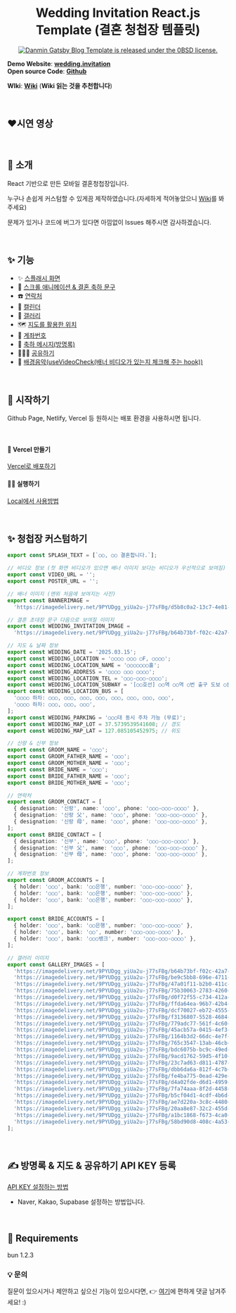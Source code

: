 <h1 align="center">
  Wedding Invitation React.js Template (결혼 청첩장 템플릿)
</h1>

<p align="center">
  <a href="https://github.com/ssseok/wedding.invitation/blob/main/LICENSE">
    <img src="https://img.shields.io/badge/license-MIT-blue.svg" alt="Danmin Gatsby Blog Template is released under the 0BSD license." />
  </a>
</p>

**Demo Website**: [**wedding.invitation**](https://weddinginvitation-mu.vercel.app/)  
**Open source Code**: [**Github**](https://github.com/ssseok/wedding.invitation)

**WIki**: [**Wiki**](https://github.com/ssseok/wedding.invitation/wiki) (**Wiki 읽는 것을 추천합니다**)

&nbsp;

## ❤️시연 영상

&nbsp;

## 👋 소개

React 기반으로 만든 모바일 결혼청첩장입니다.

누구나 손쉽게 커스텀할 수 있게끔 제작하였습니다.(자세하게 적어놓았으니 [Wiki](https://github.com/ssseok/wedding.invitation/wiki)를 봐주세요)

문제가 있거나 코드에 버그가 있다면 아낌없이 Issues 해주시면 감사하겠습니다.

&nbsp;

## ✨ 기능

- ✨ [스플래시 화면](https://github.com/ssseok/wedding.invitation/wiki/%EA%B8%B0%EB%8A%A5-%7C-%EC%8A%A4%ED%94%8C%EB%9E%98%EC%8B%9C-%ED%99%94%EB%A9%B4)
- 💅 [스크롤 애니메이션 & 결혼 축하 문구](https://github.com/ssseok/wedding.invitation/wiki/%EA%B8%B0%EB%8A%A5-%7C-%EC%8A%A4%ED%81%AC%EB%A1%A4-%EC%95%A0%EB%8B%88%EB%A9%94%EC%9D%B4%EC%85%98-&-%EA%B2%B0%ED%98%BC-%EC%B6%95%ED%95%98-%EB%AC%B8%EA%B5%AC)
- ☎️ [연락처](https://github.com/ssseok/wedding.invitation/wiki/%EA%B8%B0%EB%8A%A5-%7C-%EC%97%B0%EB%9D%BD%EC%B2%98-%ED%99%94%EB%A9%B4)
- 📆  [캘린더](https://github.com/ssseok/wedding.invitation/wiki/%EA%B8%B0%EB%8A%A5-%7C-%EC%BA%98%EB%A6%B0%EB%8D%94)
- 📸 [갤러리](https://github.com/ssseok/wedding.invitation/wiki/%EA%B8%B0%EB%8A%A5-%7C-%EA%B0%A4%EB%9F%AC%EB%A6%AC)
- 🗺️ [지도를 활용한 위치](https://github.com/ssseok/wedding.invitation/wiki/%EA%B8%B0%EB%8A%A5-%7C-%EC%A7%80%EB%8F%84%EB%A5%BC-%ED%99%9C%EC%9A%A9%ED%95%9C-%EC%9C%84%EC%B9%98)
- 💸 [계좌번호](https://github.com/ssseok/wedding.invitation/wiki/%EA%B8%B0%EB%8A%A5-%7C-%EA%B3%84%EC%A2%8C%EB%B2%88%ED%98%B8)
- 💬 [축하 메시지(방명록)](https://github.com/ssseok/wedding.invitation/wiki/%EA%B8%B0%EB%8A%A5-%7C-%EC%B6%95%ED%95%98-%EB%A9%94%EC%8B%9C%EC%A7%80(%EB%B0%A9%EB%AA%85%EB%A1%9D))
- 👨🏼‍💻 [공유하기](https://github.com/ssseok/wedding.invitation/wiki/%EA%B8%B0%EB%8A%A5-%7C-%EA%B3%B5%EC%9C%A0%ED%95%98%EA%B8%B0)
- 🎵 [배경음악(useVideoCheck(배너 비디오가 있는지 체크해 주는 hook))](https://github.com/ssseok/wedding.invitation/wiki/%EA%B8%B0%EB%8A%A5-%7C-%EB%B0%B0%EA%B2%BD%EC%9D%8C%EC%95%85(useVideoCheck-hook))

&nbsp;

## 🚀 시작하기

Github Page, Netlify, Vercel 등 원하시는 배포 환경을 사용하시면 됩니다.

&nbsp;

#### 🔧 Vercel 만들기

[Vercel로 배포하기](https://github.com/ssseok/wedding.invitation/wiki/Vercel%EB%A1%9C-%EB%B0%B0%ED%8F%AC%ED%95%98%EA%B8%B0)

#### 🏃‍♀️ 실행하기

[Local에서 사용방법](https://github.com/ssseok/wedding.invitation/wiki#02-local%EC%97%90%EC%84%9C-%EC%82%AC%EC%9A%A9%EB%B0%A9%EB%B2%95)

&nbsp;

## ✨ 청첩장 커스텀하기

```typescript
export const SPLASH_TEXT = [`○○, ○○ 결혼합니다.`];

// 비디오 정보 (첫 화면 비디오가 있으면 배너 이미지 보다는 비디오가 우선적으로 보여짐)
export const VIDEO_URL = '';
export const POSTER_URL = '';

// 배너 이미지 (맨위 처음에 보여지는 사진)
export const BANNERIMAGE =
  'https://imagedelivery.net/9PYUDgg_yiUa2u-j77sFBg/d5b8c0a2-13c7-4e81-70ee-20f263346200/tog';

// 결혼 초대장 문구 다음으로 보여질 이미지
export const WEDDING_INVITATION_IMAGE =
  'https://imagedelivery.net/9PYUDgg_yiUa2u-j77sFBg/b64b73bf-f02c-42a7-55f9-1dcf79afa700/public';

// 지도 & 날짜 정보
export const WEDDING_DATE = '2025.03.15';
export const WEDDING_LOCATION = '○○○○ ○○○ ○F, ○○○○';
export const WEDDING_LOCATION_NAME = '○○○○○○○홀';
export const WEDDING_ADDRESS = '○○○○ ○○○ ○○○○';
export const WEDDING_LOCATION_TEL = '○○○-○○○-○○○○';
export const WEDDING_LOCATION_SUBWAY = '[○○호선] ○○역 ○○역 ○번 출구 도보 ○분';
export const WEDDING_LOCATION_BUS = [
  '○○○○ 하차: ○○○, ○○○, ○○○, ○○○, ○○○, ○○○, ○○○, ○○○',
  '○○○○ 하차: ○○○, ○○○, ○○○',
];
export const WEDDING_PARKING = '○○○대 동시 주차 가능 (무료)';
export const WEDDING_MAP_LOT = 37.5739539541608; // 경도
export const WEDDING_MAP_LAT = 127.085105452975; // 위도

// 신랑 & 신부 정보
export const GROOM_NAME = '○○○';
export const GROOM_FATHER_NAME = '○○○';
export const GROOM_MOTHER_NAME = '○○○';
export const BRIDE_NAME = '○○○';
export const BRIDE_FATHER_NAME = '○○○';
export const BRIDE_MOTHER_NAME = '○○○';

// 연락처
export const GROOM_CONTACT = [
  { designation: '신랑', name: '○○○', phone: '○○○-○○○-○○○○' },
  { designation: '신랑 父', name: '○○○', phone: '○○○-○○○-○○○○' },
  { designation: '신랑 母', name: '○○○', phone: '○○○-○○○-○○○○' },
];
export const BRIDE_CONTACT = [
  { designation: '신부', name: '○○○', phone: '○○○-○○○-○○○○' },
  { designation: '신부 父', name: '○○○', phone: '○○○-○○○-○○○○' },
  { designation: '신부 母', name: '○○○', phone: '○○○-○○○-○○○○' },
];

// 계좌번호 정보
export const GROOM_ACCOUNTS = [
  { holder: '○○○', bank: '○○은행', number: '○○○-○○○-○○○○' },
  { holder: '○○○', bank: '○○은행', number: '○○○-○○○-○○○○' },
  { holder: '○○○', bank: '○○은행', number: '○○○-○○○-○○○○' },
];

export const BRIDE_ACCOUNTS = [
  { holder: '○○○', bank: '○○은행', number: '○○○-○○○-○○○○' },
  { holder: '○○○', bank: '○○', number: '○○○-○○○-○○○○' },
  { holder: '○○○', bank: '○○○뱅크', number: '○○○-○○○-○○○○' },
];

// 갤러리 이미지
export const GALLERY_IMAGES = [
  'https://imagedelivery.net/9PYUDgg_yiUa2u-j77sFBg/b64b73bf-f02c-42a7-55f9-1dcf79afa700/public',
  'https://imagedelivery.net/9PYUDgg_yiUa2u-j77sFBg/be9c5bb8-696e-4711-c00d-ccdaf35bc000/public',
  'https://imagedelivery.net/9PYUDgg_yiUa2u-j77sFBg/47a01f11-b2b0-411c-578f-2e548e0dcc00/public',
  'https://imagedelivery.net/9PYUDgg_yiUa2u-j77sFBg/75b30063-2783-4260-8f3c-9fa9985aa600/public',
  'https://imagedelivery.net/9PYUDgg_yiUa2u-j77sFBg/d0f72f55-c734-412a-2e89-9f00077d8f00/public',
  'https://imagedelivery.net/9PYUDgg_yiUa2u-j77sFBg/ffda64ea-96b7-42b4-4bcf-32dae73a8700/public',
  'https://imagedelivery.net/9PYUDgg_yiUa2u-j77sFBg/dcf70027-eb72-4555-4c47-b586076bd300/public',
  'https://imagedelivery.net/9PYUDgg_yiUa2u-j77sFBg/f3136807-5528-4684-0cc0-8ac1b396b400/public',
  'https://imagedelivery.net/9PYUDgg_yiUa2u-j77sFBg/779adc77-561f-4c60-991b-2479589be700/public',
  'https://imagedelivery.net/9PYUDgg_yiUa2u-j77sFBg/45acb57a-0415-4ef3-bf59-4287eadbd800/public',
  'https://imagedelivery.net/9PYUDgg_yiUa2u-j77sFBg/1164b3d2-66dc-4e7f-bfab-4f7b2a991700/public',
  'https://imagedelivery.net/9PYUDgg_yiUa2u-j77sFBg/765c3547-13ab-46cb-a5fb-44d4279a1500/public',
  'https://imagedelivery.net/9PYUDgg_yiUa2u-j77sFBg/bdc6075b-bc9c-49ed-0061-abe64e862200/public',
  'https://imagedelivery.net/9PYUDgg_yiUa2u-j77sFBg/9acd1762-59d5-4f10-e1f4-df98365e4300/public',
  'https://imagedelivery.net/9PYUDgg_yiUa2u-j77sFBg/23c7ad63-d811-4787-fdb8-b5e78aeaaf00/public',
  'https://imagedelivery.net/9PYUDgg_yiUa2u-j77sFBg/dbb6da6a-812f-4c7b-811f-3dce367c0500/public',
  'https://imagedelivery.net/9PYUDgg_yiUa2u-j77sFBg/fe4ba775-0ead-429e-42a7-23fbafa31700/public',
  'https://imagedelivery.net/9PYUDgg_yiUa2u-j77sFBg/d4a02fde-d6d1-4959-e96b-7bd8a3724b00/public',
  'https://imagedelivery.net/9PYUDgg_yiUa2u-j77sFBg/7fa74aaa-8f2d-4458-6ccd-dc6f8425d300/public',
  'https://imagedelivery.net/9PYUDgg_yiUa2u-j77sFBg/b5cf04d1-4cdf-4b6d-eaf7-3b176dce4400/public',
  'https://imagedelivery.net/9PYUDgg_yiUa2u-j77sFBg/ae7d220a-3c8c-4480-dbc4-3a64ca55fa00/public',
  'https://imagedelivery.net/9PYUDgg_yiUa2u-j77sFBg/20aa8e87-32c2-455d-db7b-5185d953a400/public',
  'https://imagedelivery.net/9PYUDgg_yiUa2u-j77sFBg/a1bc1868-f673-4ca0-7798-48a091ce1e00/public',
  'https://imagedelivery.net/9PYUDgg_yiUa2u-j77sFBg/58bd90d8-408c-4a53-14ec-51321ac66500/public',
];

```

&nbsp;

## ✍️ 방명록 & 지도 & 공유하기 API KEY 등록

[API KEY 설정하는 방법](https://github.com/ssseok/wedding.invitation/wiki/API-KEY-%EC%84%A4%EC%A0%95%ED%95%98%EB%8A%94-%EB%B0%A9%EB%B2%95)

 - Naver, Kakao, Supabase 설정하는 방법입니다.

&nbsp;

## 🚨 Requirements

bun 1.2.3

### 💡 문의

질문이 있으시거나 제안하고 싶으신 기능이 있으시다면, 👉 [여기](https://github.com/ssseok/wedding.invitation/issues/17)에 편하게 댓글 남겨주세요! :)
